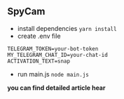## SpyCam 

- install dependencies `yarn install`
- create .env file 
```
TELEGRAM_TOKEN=your-bot-token
MY_TELEGRAM_CHAT_ID=your-chat-id
ACTIVATION_TEXT=snap
```
- run main.js `node main.js`

**you can find detailed article hear**
